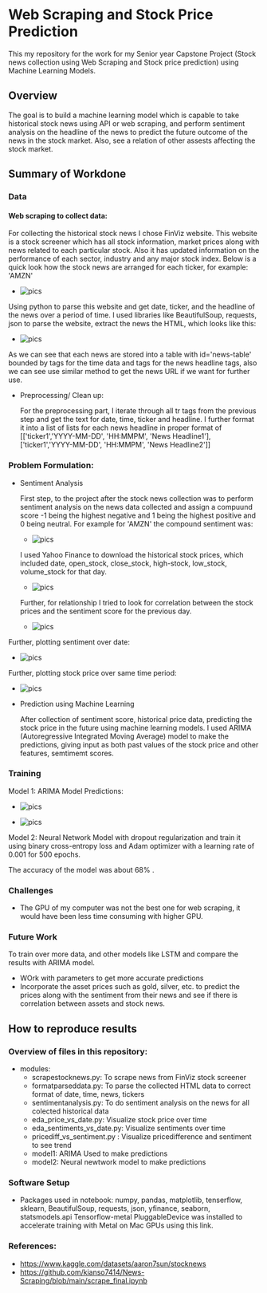 # Web Scraping and Stock Price Prediction

This my repository for the work for my Senior year Capstone Project (Stock news collection using Web Scraping and Stock price prediction) using Machine Learning Models.

## Overview
The goal is to build a machine learning model which is capable to take historical stock news using API or web scraping, and perform sentiment analysis on the headline of the news to predict the future outcome of the news in the stock market. Also, see a relation of other assests affecting the stock market.

## Summary of Workdone

### Data

#### Web scraping to collect data:
For collecting the historical stock news I chose FinViz website. This website is a stock screener which has all stock information, market prices along with news related to each particular stock. Also it has updated information on the performance of each sector, industry and any major stock index. Below is a quick look how the stock news are arranged for each ticker, for example: 'AMZN'
   * ![pics](https://github.com/lasta11/DATA-CAPSTONE-PROJECT/blob/main/Example%20Images/Finviz%20News.png)

Using python to parse this website and get date, ticker, and the headline of the news over a period of time. I used libraries like BeautifulSoup, requests, json to parse the website, extract the news the HTML, which looks like this: 
  * ![pics](https://github.com/lasta11/DATA-CAPSTONE-PROJECT/blob/main/Example%20Images/HTML%20Scraping.png)
  
  As we can see that each news are stored into a table with id='news-table' bounded by <tr>tags for the time data and <a></a> tags for the news headline tags, also we can see use similar method to get the news URL if we want for further use.  

  
* Preprocessing/ Clean up:
  
  For the preprocessing part, I iterate through all tr tags from the previous step and get the text for date, time, ticker and headline. I further format it into a list of lists for each news headline in proper format of [['ticker1','YYYY-MM-DD', 'HH:MMPM', 'News Headline1'], ['ticker1','YYYY-MM-DD', 'HH:MMPM', 'News Headline2']]


### Problem Formulation:

* Sentiment Analysis
  
  First step, to the project after the stock news collection was to perform sentiment analysis on the news data collected and assign a compuund score -1 being the highest negative and 1 being the highest positive and 0 being neutral. For example for 'AMZN' the compound sentiment was:
  
  * ![pics](https://github.com/lasta11/DATA-CAPSTONE-PROJECT/blob/main/Example%20Images/CompoundStock%20Sentiment.png)
 
  I used Yahoo Finance to download the historical stock prices, which included date, open_stock, close_stock, high-stock, low_stock, volume_stock for that day. 
  
  * ![pics](https://github.com/lasta11/DATA-CAPSTONE-PROJECT/blob/main/Example%20Images/Sony-sentiment.png)
  
  Further, for relationship I tried to look for correlation between the stock prices and the sentiment score for the previous day. 
  
  * ![pics](https://github.com/lasta11/DATA-CAPSTONE-PROJECT/blob/main/Example%20Images/Sentiment%20Score.png)

 Further, plotting sentiment over date: 
  * ![pics](https://github.com/lasta11/DATA-CAPSTONE-PROJECT/blob/main/Example%20Images/Sony_sentiment-date.png)
  
 Further, plotting stock price over same time period: 
  
  * ![pics](https://github.com/lasta11/DATA-CAPSTONE-PROJECT/blob/main/Example%20Images/Sony_sentiment_time.png)
  
* Prediction using Machine Learning

  After collection of sentiment score, historical price data, predicting the stock price in the future using machine learning models. I used ARIMA (Autoregressive Integrated Moving Average) model to make the predictions, giving input as both past values of the stock price and other features, semtimemt scores. 
  
### Training
Model 1: ARIMA Model Predictions: 
  
 * ![pics](https://github.com/lasta11/DATA-CAPSTONE-PROJECT/blob/main/Example%20Images/Predictions_SONY.png)
  
 * ![pics](https://github.com/lasta11/DATA-CAPSTONE-PROJECT/blob/main/Example%20Images/Pep_predictions.png)

Model 2: Neural Network Model with dropout regularization and train it using binary cross-entropy loss and Adam optimizer with a learning rate of 0.001 for 500 epochs.

The accuracy of the model was about 68% . 
 

### Challenges 
  
* The GPU of my computer was not the best one for web scraping, it would have been less time consuming with higher GPU.
  
  
### Future Work

  To train over more data, and other models like LSTM and compare the results with ARIMA model.
* WOrk with parameters to get more accurate predictions
* Incorporate the asset prices such as gold, silver, etc. to predict the prices along with the sentiment from their news and see if there is correlation between assets and stock news.

## How to reproduce results

### Overview of files in this repository:
  
  * modules:
      * scrapestocknews.py: To scrape news from FinViz stock screener
      * formatparseddata.py: To parse the collected HTML data to correct format of date, time, news, tickers
      * sentimentanalysis.py: To do sentiment analysis on the news for all colected historical data
      * eda_price_vs_date.py: Visualize stock price over time
      * eda_sentiments_vs_date.py: Visualize sentiments over time
      * pricediff_vs_sentiment.py : Visualize pricedifference and sentiment to see trend
      * model1: ARIMA Used to make predictions
      * model2: Neural newtwork model to make predictions



### Software Setup
* Packages used in notebook: numpy, pandas, matplotlib, tenserflow, sklearn, BeautifulSoup, requests, json, yfinance, seaborn, statsmodels.api
Tensorflow-metal PluggableDevice was installed to accelerate training with Metal on Mac GPUs using this link.


### References:
* https://www.kaggle.com/datasets/aaron7sun/stocknews
* https://github.com/kianso7414/News-Scraping/blob/main/scrape_final.ipynb
  


